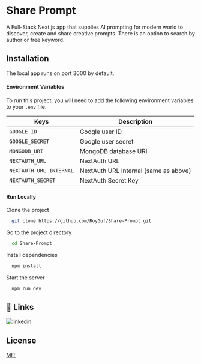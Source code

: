 
# Share Prompt

A Full-Stack Next.js app that supplies AI prompting for modern world to
discover, create and share creative prompts. There is an option to search by author or free keyword. 

## Installation

The local app runs on port 3000 by default.

#### Environment Variables

To run this project, you will need to add the following environment variables to your ```.env``` file.

| Keys | Description |
| ------ | ------ |
| `GOOGLE_ID` | Google user ID |
| `GOOGLE_SECRET` | Google user secret |
| `MONGODB_URI` | MongoDB database URI |
| `NEXTAUTH_URL` | NextAuth URL |
| `NEXTAUTH_URL_INTERNAL` | NextAuth URL Internal (same as above) |
| `NEXTAUTH_SECRET` | NextAuth Secret Key |

#### Run Locally

Clone the project

```bash
  git clone https://github.com/RoyGuf/Share-Prompt.git
```

Go to the project directory

```bash
  cd Share-Prompt
```

Install dependencies

```bash
  npm install
```

Start the server

```bash
  npm run dev
```

## 🔗 Links
[![linkedin](https://img.shields.io/badge/linkedin-0A66C2?style=for-the-badge&logo=linkedin&logoColor=white)](https://www.linkedin.com/in/roy-mizrahi-aa5450156//)

## License

[MIT](https://choosealicense.com/licenses/mit/)

